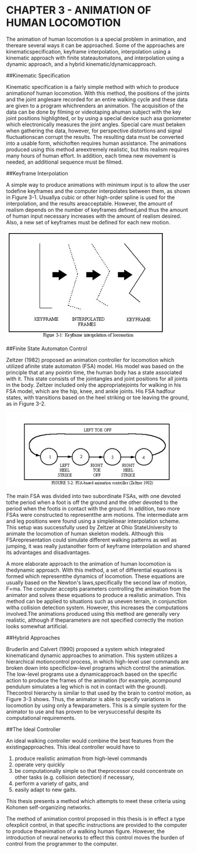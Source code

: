 # CHAPTER 3 - ANIMATION OF HUMAN LOCOMOTION

The animation of human locomotion is a special problem in animation, and thereare several ways it can be approached.  Some of the approaches are kinematicspecification, keyframe interpolation, interpolation using a kinematic approach with finite stateautomatons, and interpolation using a dynamic approach, and a hybrid kinematic/dynamicapproach.

##Kinematic Specification

Kinematic specification is a fairly simple method with which to produce animationof human locomotion.  With this method, the positions of the joints and the joint anglesare recorded for an entire walking cycle and these data are given to a program whichrenders an animation.  The acquisition of the data can be done by filming or videotaping ahuman subject with the key joint positions highlighted, or by using a special device such asa goniometer which electronically measures the joint angles.  Special care must betaken when gathering the data, however, for perspective distortions and signal fluctuationscan corrupt the results.  The resulting data must be converted into a usable form, whichoften requires human assistance.  The animations produced using this method areextremely realistic, but this realism requires many hours of human effort.  In addition, each timea new movement is needed, an additional sequence must be filmed.

##Keyframe Interpolation

A simple way to produce animations with minimum input is to allow the user todefine keyframes and the computer interpolates between them, as shown in Figure 3-1.  Usuallya cubic or other high-order spline is used for the interpolation, and the results areacceptable.  However, the amount of realism depends on the number of keyframes defined,and thus the amount of human input necessary increases with the amount of realism desired. Also, a new set of keyframes must be defined for each new motion.

![Figure 3-1](../img/ch03_1.jpg "Figure 3-1")

##Finite State Automaton Control

Zeltzer (1982) proposed an animation controller for locomotion which utilized afinite state automaton (FSA) model.  His model was based on the principle that at any pointin time, the human body has a state associated with it.  This state consists of the jointangles
and joint positions for all joints in the body.  Zeltzer included only the appropriatejoints for walking in his FSA model, which are the hip, knee, and ankle joints.  His FSA hadfour states,  with transitions based on the heel striking or toe leaving the ground, as in Figure 3-2.

![Figure 3-2](../img/ch03_2.jpg "Figure 3-2")

The main FSA was divided into two subordinate FSAs, with one devoted tothe period when a foot is off the ground and the other devoted to the period when the footis in contact with the ground.  In addition, two more FSAs were constructed to representthe arm motions.  The intermediate arm and leg positions were found using a simplelinear interpolation scheme.  This setup was successfully used by Zeltzer at Ohio StateUniversity to animate the locomotion of human skeleton models.  Although this FSArepresentation could simulate different walking patterns as well as jumping, it was really justanother form of keyframe interpolation and shared its advantages and disadvantages.

A more elaborate approach to the animation of human locomotion is thedynamic approach.  With this method, a set of differential equations is formed which representthe dynamics of locomotion.  These equations are usually based on the Newton's laws,specifically the second law of motion, F=ma.  The computer accepts parameters controlling the animation from the animator and solves these equations to produce a realistic animation. This method can be applied to situations such as uneven terrain, in conjunction witha collision detection system.  However, this increases the computations involved.The animations produced using this method are generally very realistic, although if theparameters are not specified correctly the motion looks somewhat artificial.

##Hybrid Approaches

Bruderlin and Calvert (1990) proposed a system which integrated kinematicand dynamic approaches to animation.  This system utilizes a hierarchical motioncontrol process, in which high-level user commands are broken down into specificlow-level
programs which control the animation.   The low-level programs use a dynamicapproach based on the specific action to produce the frames of the animation (for example, acompound pendulum simulates a leg which is not in contact with the ground).  Thecontrol hierarchy is similar to that used by the brain to control motion, as Figure 3-3 shows. Thus, the animator is able to specify variations in locomotion by using only a fewparameters.  This is a simple system for the animator to use and has proven to be verysuccessful despite its computational requirements.

##The Ideal Controller

An ideal walking controller would combine the best features from the existingapproaches.  This ideal controller would have to

1. produce realistic animation from high-level commands 
2. operate very quickly 
3. be computationally simple so that theprocessor could concentrate on other tasks (e.g. collision detection) if necessary, 
4. perform a variety of gaits, and  
5. easily adapt to new gaits. 

This thesis presents a method which attempts to meet these criteria using Kohonen self-organizing networks.

The method of animation control proposed in this thesis is in effect a type ofexplicit control, in that specific instructions are provided to the computer to produce theanimation of a walking human figure.  However, the introduction of neural networks to effect this control moves the burden of control from the programmer to the computer.
